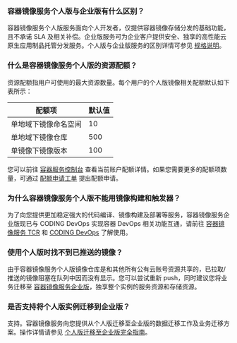 
### 容器镜像服务个人版与企业版有什么区别？
容器镜像服务个人版服务面向个人开发者，仅提供容器镜像存储分发的基础功能，且不承诺 SLA 及相关补偿。企业版服务可为企业客户提供安全、独享的高性能云原生应用制品托管分发服务。个人版与企业版服务的区别详情可参见 [规格说明](https://cloud.tencent.com/document/product/1141/39278#.E8.A7.84.E6.A0.BC.E8.AF.B4.E6.98.8E)。

### 什么是容器镜像服务个人版的资源配额？
资源配额指用户可使用的最大资源数量。每个用户的个人版镜像相关配额默认如下表所示：

| 配额项               | 默认值 |
| -------------------- | ------ |
| 单地域下镜像命名空间 | 10     |
| 单地域下镜像仓库     | 500    |
| 单镜像下镜像版本     | 100    |

您可以前往 [容器服务控制台](https://console.cloud.tencent.com/tke2/overview) 查看当前账户配额详情。如果您需要更多的配额项数量，可通过 [配额申请工单](https://console.cloud.tencent.com/workorder/category/create?level1_id=6&level2_id=350&level1_name=%E8%AE%A1%E7%AE%97%E4%B8%8E%E7%BD%91%E7%BB%9C&level2_name=%E5%AE%B9%E5%99%A8%E6%9C%8D%E5%8A%A1CCS) 提出配额申请。



### 为什么容器镜像服务个人版不能用镜像构建和触发器？
为了向您提供更加稳定强大的代码编译、镜像构建及部署等服务，容器镜像服务企业版现已与 CODING DevOps 实现容器 DevOps 相关功能互通，请前往 [容器镜像服务 TCR](https://cloud.tencent.com/product/tcr) 和 [CODING DevOps](https://cloud.tencent.com/product/coding) 了解使用。



### 使用个人版时找不到已推送的镜像？
由于容器镜像服务个人版镜像仓库是和其他所有公有云账号资源共享的，已拉取/推送的镜像阻塞在队列中因而没有显示。您可以尝试重新 push，同时建议您将业务迁移至 [容器镜像服务企业版](https://cloud.tencent.com/document/product/1141)，独享整个实例的服务资源和存储资源。



### 是否支持将个人版实例迁移到企业版？
支持。容器镜像服务向您提供从个人版迁移至企业版的数据迁移工作及业务迁移方案。操作详情请参见 [个人版迁移至企业版完全指南](https://cloud.tencent.com/document/product/1141/52292)。  
